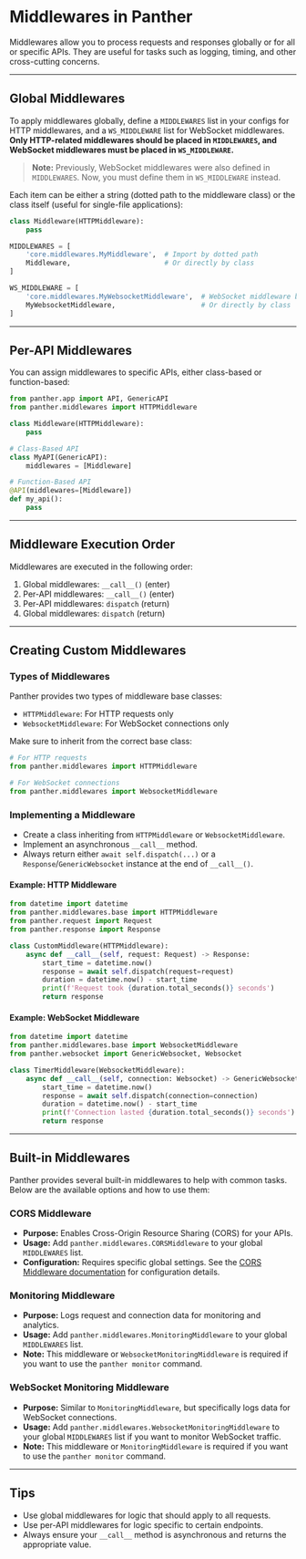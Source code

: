 # Middlewares in Panther

Middlewares allow you to process requests and responses globally or for all or specific APIs. They are useful for tasks such as logging, timing, and other cross-cutting concerns.

---

## Global Middlewares

To apply middlewares globally, define a `MIDDLEWARES` list in your configs for HTTP middlewares, and a `WS_MIDDLEWARE` list for WebSocket middlewares. **Only HTTP-related middlewares should be placed in `MIDDLEWARES`, and WebSocket middlewares must be placed in `WS_MIDDLEWARE`.**

> **Note:** Previously, WebSocket middlewares were also defined in `MIDDLEWARES`. Now, you must define them in `WS_MIDDLEWARE` instead.

Each item can be either a string (dotted path to the middleware class) or the class itself (useful for single-file applications):

```python
class Middleware(HTTPMiddleware):
    pass

MIDDLEWARES = [
    'core.middlewares.MyMiddleware',  # Import by dotted path
    Middleware,                       # Or directly by class
]

WS_MIDDLEWARE = [
    'core.middlewares.MyWebsocketMiddleware',  # WebSocket middleware by dotted path
    MyWebsocketMiddleware,                     # Or directly by class
]
```

---

## Per-API Middlewares

You can assign middlewares to specific APIs, either class-based or function-based:

```python title="apis.py" linenums="1"
from panther.app import API, GenericAPI
from panther.middlewares import HTTPMiddleware

class Middleware(HTTPMiddleware):
    pass

# Class-Based API
class MyAPI(GenericAPI):
    middlewares = [Middleware]

# Function-Based API
@API(middlewares=[Middleware])
def my_api():
    pass
```

---

## Middleware Execution Order

Middlewares are executed in the following order:

1. Global middlewares: `__call__()` (enter)
2. Per-API middlewares: `__call__()` (enter)
3. Per-API middlewares: `dispatch` (return)
4. Global middlewares: `dispatch` (return)

---

## Creating Custom Middlewares

### Types of Middlewares

Panther provides two types of middleware base classes:

- `HTTPMiddleware`: For HTTP requests only
- `WebsocketMiddleware`: For WebSocket connections only

Make sure to inherit from the correct base class:

```python
# For HTTP requests
from panther.middlewares import HTTPMiddleware

# For WebSocket connections
from panther.middlewares import WebsocketMiddleware
```

### Implementing a Middleware

- Create a class inheriting from `HTTPMiddleware` or `WebsocketMiddleware`.
- Implement an asynchronous `__call__` method.
- Always return either `await self.dispatch(...)` or a `Response`/`GenericWebsocket` instance at the end of `__call__()`.

#### Example: HTTP Middleware

```python title="middlewares.py" linenums="1"
from datetime import datetime
from panther.middlewares.base import HTTPMiddleware
from panther.request import Request
from panther.response import Response

class CustomMiddleware(HTTPMiddleware):
    async def __call__(self, request: Request) -> Response:
        start_time = datetime.now()
        response = await self.dispatch(request=request)
        duration = datetime.now() - start_time
        print(f'Request took {duration.total_seconds()} seconds')
        return response
```

#### Example: WebSocket Middleware

```python title="middlewares.py" linenums="1"
from datetime import datetime
from panther.middlewares.base import WebsocketMiddleware
from panther.websocket import GenericWebsocket, Websocket

class TimerMiddleware(WebsocketMiddleware):
    async def __call__(self, connection: Websocket) -> GenericWebsocket:
        start_time = datetime.now()
        response = await self.dispatch(connection=connection)
        duration = datetime.now() - start_time
        print(f'Connection lasted {duration.total_seconds()} seconds')
        return response
```

---

## Built-in Middlewares

Panther provides several built-in middlewares to help with common tasks. Below are the available options and how to use them:

### CORS Middleware
- **Purpose:** Enables Cross-Origin Resource Sharing (CORS) for your APIs.
- **Usage:** Add `panther.middlewares.CORSMiddleware` to your global `MIDDLEWARES` list.
- **Configuration:** Requires specific global settings. See the [CORS Middleware documentation](cors.md) for configuration details.

### Monitoring Middleware
- **Purpose:** Logs request and connection data for monitoring and analytics.
- **Usage:** Add `panther.middlewares.MonitoringMiddleware` to your global `MIDDLEWARES` list.
- **Note:** This middleware or `WebsocketMonitoringMiddleware` is required if you want to use the `panther monitor` command.

### WebSocket Monitoring Middleware
- **Purpose:** Similar to `MonitoringMiddleware`, but specifically logs data for WebSocket connections.
- **Usage:** Add `panther.middlewares.WebsocketMonitoringMiddleware` to your global `MIDDLEWARES` list if you want to monitor WebSocket traffic.
- **Note:** This middleware or `MonitoringMiddleware` is required if you want to use the `panther monitor` command.

---

## Tips

- Use global middlewares for logic that should apply to all requests.
- Use per-API middlewares for logic specific to certain endpoints.
- Always ensure your `__call__` method is asynchronous and returns the appropriate value.
